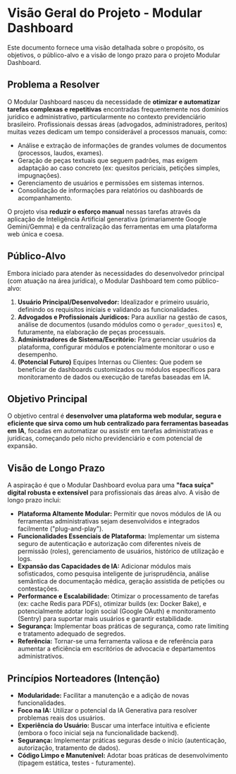 # Visão Geral do Projeto - Modular Dashboard

Este documento fornece uma visão detalhada sobre o propósito, os objetivos, o público-alvo e a visão de longo prazo para o projeto Modular Dashboard.

## Problema a Resolver

O Modular Dashboard nasceu da necessidade de **otimizar e automatizar tarefas complexas e repetitivas** encontradas frequentemente nos domínios jurídico e administrativo, particularmente no contexto previdenciário brasileiro. Profissionais dessas áreas (advogados, administradores, peritos) muitas vezes dedicam um tempo considerável a processos manuais, como:

* Análise e extração de informações de grandes volumes de documentos (processos, laudos, exames).
* Geração de peças textuais que seguem padrões, mas exigem adaptação ao caso concreto (ex: quesitos periciais, petições simples, impugnações).
* Gerenciamento de usuários e permissões em sistemas internos.
* Consolidação de informações para relatórios ou dashboards de acompanhamento.

O projeto visa **reduzir o esforço manual** nessas tarefas através da aplicação de Inteligência Artificial generativa (primariamente Google Gemini/Gemma) e da centralização das ferramentas em uma plataforma web única e coesa.

## Público-Alvo

Embora iniciado para atender às necessidades do desenvolvedor principal (com atuação na área jurídica), o Modular Dashboard tem como público-alvo:

1.  **Usuário Principal/Desenvolvedor:** Idealizador e primeiro usuário, definindo os requisitos iniciais e validando as funcionalidades.
2.  **Advogados e Profissionais Jurídicos:** Para auxiliar na gestão de casos, análise de documentos (usando módulos como o `gerador_quesitos`) e, futuramente, na elaboração de peças processuais.
3.  **Administradores de Sistema/Escritório:** Para gerenciar usuários da plataforma, configurar módulos e potencialmente monitorar o uso e desempenho.
4.  **(Potencial Futuro)** Equipes Internas ou Clientes: Que podem se beneficiar de dashboards customizados ou módulos específicos para monitoramento de dados ou execução de tarefas baseadas em IA.

## Objetivo Principal

O objetivo central é **desenvolver uma plataforma web modular, segura e eficiente que sirva como um hub centralizado para ferramentas baseadas em IA**, focadas em automatizar ou assistir em tarefas administrativas e jurídicas, começando pelo nicho previdenciário e com potencial de expansão.

## Visão de Longo Prazo

A aspiração é que o Modular Dashboard evolua para uma **"faca suíça" digital robusta e extensível** para profissionais das áreas alvo. A visão de longo prazo inclui:

* **Plataforma Altamente Modular:** Permitir que novos módulos de IA ou ferramentas administrativas sejam desenvolvidos e integrados facilmente ("plug-and-play").
* **Funcionalidades Essenciais de Plataforma:** Implementar um sistema seguro de autenticação e autorização com diferentes níveis de permissão (roles), gerenciamento de usuários, histórico de utilização e logs.
* **Expansão das Capacidades de IA:** Adicionar módulos mais sofisticados, como pesquisa inteligente de jurisprudência, análise semântica de documentação médica, geração assistida de petições ou contestações.
* **Performance e Escalabilidade:** Otimizar o processamento de tarefas (ex: cache Redis para PDFs), otimizar builds (ex: Docker Bake), e potencialmente adotar login social (Google OAuth) e monitoramento (Sentry) para suportar mais usuários e garantir estabilidade.
* **Segurança:** Implementar boas práticas de segurança, como rate limiting e tratamento adequado de segredos.
* **Referência:** Tornar-se uma ferramenta valiosa e de referência para aumentar a eficiência em escritórios de advocacia e departamentos administrativos.

## Princípios Norteadores (Intenção)

* **Modularidade:** Facilitar a manutenção e a adição de novas funcionalidades.
* **Foco na IA:** Utilizar o potencial da IA Generativa para resolver problemas reais dos usuários.
* **Experiência do Usuário:** Buscar uma interface intuitiva e eficiente (embora o foco inicial seja na funcionalidade backend).
* **Segurança:** Implementar práticas seguras desde o início (autenticação, autorização, tratamento de dados).
* **Código Limpo e Manutenível:** Adotar boas práticas de desenvolvimento (tipagem estática, testes - futuramente).